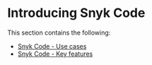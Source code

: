 # Introducing Snyk Code

This section contains the following:

* [Snyk Code - Use cases](use-cases.md)
* [Snyk Code - Key features](key-features/)
